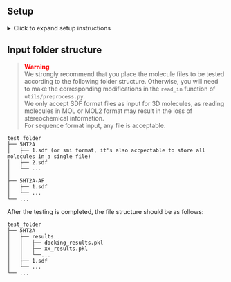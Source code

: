 ## Setup
<details>
<summary>Click to expand setup instructions</summary>

```
conda create -n tarpass python=3.11
pip install -e . 
```
### For basic functions
```
conda install -c conda-forge scipy rdkit numpy openbabel biopython deepdiff meeko
pip install more_itertools pyyaml

# Anlysis
conda install -c conda-forge pandas matplotlib seaborn

# Running PILP
pip install pilp
```

### Docking with Gnina (suggested)
We highly suggest performancing docking with Gnina.
You can download Gnina [here](https://github.com/gnina/gnina).

### Docking with AutoDock-Vina (Optional)
```
conda install -c conda-forge swig boost-cpp libboost sphinx sphinx_rtd_theme
conda install -c conda-forge vina gemmi prody
conda install -c conda-forge autogrid # >=4.2.7
```

### Preparation with AutoDock-Vina (Not Recommend)
```
python -m pip install git+https://github.com/Valdes-Tresanco-MS/AutoDockTools_py3
```
</details>

## Input folder structure 
> **<font color="red">Warning</font>**  
> We strongly recommend that you place the molecule files to be tested according to the following folder structure. Otherwise, you will need to make the corresponding modifications in the `read_in` function of `utils/preprocess.py`.  
> We only accept SDF format files as input for 3D molecules, as reading molecules in MOL or MOL2 format may result in the loss of stereochemical information.  
> For sequence format input, any file is acceptable.

```
test_folder
├── 5HT2A
│   ├── 1.sdf (or smi format, it's also accpectable to store all molecules in a single file)
│   ├── 2.sdf
│   └── ...
│ 
├── 5HT2A-AF
│   ├── 1.sdf
│   └── ...
└── ...
```

After the testing is completed, the file structure should be as follows:
```
test_folder
├── 5HT2A
│   ├── results
│   │   ├── docking_results.pkl
│   │   ├── xx_results.pkl
│   │   └──...
│   ├── 1.sdf
│   └── ...
└── ...
```